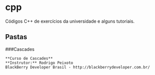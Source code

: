 cpp
===

Códigos C++ de exercícios da universidade e alguns tutoriais.

Pastas
------

###Cascades

    **Curso de Cascades**
    **Instrutor:** Rodrigo Peixoto
    BlackBerry Developer Brasil - http://blackberrydeveloper.com.br/
